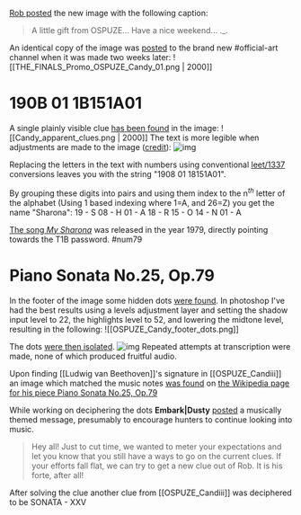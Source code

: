 [Rob posted](https://discord.com/channels/1008696016318513243/1011929497139953744/1030567417132359680) the new image with the following caption:
> A little gift from OSPUZE... Have a nice weekend... .\_.

An identical copy of the image was [posted](https://discord.com/channels/1008696016318513243/1031539174743998526/1035157380469620736) to the brand new \#official-art channel when it was 
made two weeks later:
![[THE_FINALS_Promo_OSPUZE_Candy_01.png | 2000]]

# 190B 01 1B151A01
A single plainly visible clue [has been found](https://discord.com/channels/1008696016318513243/1011929497139953744/1030569466481885274) in the image:
![[Candy_apparent_clues.png | 2000]]
The text is more legible when adjustments are made to the image ([credit](https://discord.com/channels/1008696016318513243/1011929497139953744/1030570013935009872)):
![img](https://cdn.discordapp.com/attachments/1011929497139953744/1030570013536563210/Screen_Shot_2022-10-14_at_3.57.08_PM.png)

Replacing the letters in the text with numbers using conventional [leet/1337](https://simple.wikipedia.org/wiki/Leet) conversions leaves you with the string "1908 01 18151A01". 

By grouping these digits into pairs and using them index to the n$^{th}$ letter of the alphabet (Using 1 based indexing where 1=A, and 26=Z) you get the name "Sharona": 
	19 - S
	08 - H
	01 - A
	18 - R
	15 - O
	14 - N
	01 - A

[The song *My Sharona*](https://en.wikipedia.org/wiki/My_Sharona) was released in the year 1979, directly pointing towards the T1B password. #num79 

# Piano Sonata No.25, Op.79
In the footer of the image some hidden dots [were found](https://discord.com/channels/1008696016318513243/1011929497139953744/1030576860943372379.). In photoshop I've had the best results using a levels adjustment layer and setting the shadow input level to 22, the highlights level to 52, and lowering the midtone level, resulting in the following:
![[OSPUZE_Candy_footer_dots.png]]

The dots [were then isolated](https://discord.com/channels/1008696016318513243/1011929497139953744/1030682545274228746).
![img](https://cdn.discordapp.com/attachments/1011929497139953744/1030682544984838164/CandyDots.png)
Repeated attempts at transcription were made, none of which produced fruitful audio.

Upon finding [[Ludwig van Beethoven]]'s signature in [[OSPUZE_Candiii]] an image which matched the music notes [was found](https://discord.com/channels/1008696016318513243/1011929497139953744/1035914050883829790) on [the Wikipedia page for his piece Piano Sonata No.25, Op.79](https://en.wikipedia.org/wiki/Piano_Sonata_No._25_(Beethoven))

While working on deciphering the dots **Embark|Dusty** [posted](https://discord.com/channels/1008696016318513243/1011929497139953744/1031985558685229107) a musically themed message, presumably to encourage hunters to continue looking into music.
> Hey all! Just to cut time, we wanted to meter your expectations and let you know that you still have a ways to go on the current clues. If your efforts fall flat, we can try to get a new clue out of Rob. It is his forte, after all!

After solving the clue another clue from [[OSPUZE_Candiii]] was deciphered to be SONATA - XXV
